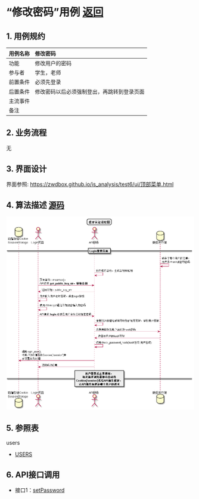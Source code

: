 ﻿<!-- markdownlint-disable MD033-->
<!-- 禁止MD033类型的警告 https://www.npmjs.com/package/markdownlint -->

# “修改密码”用例 [返回](../README.md)
## 1. 用例规约

|用例名称|修改密码|
|-------|:-------------|
|功能|修改用户的密码|
|参与者|学生，老师|
|前置条件|必须先登录|
|后置条件|修改密码以后必须强制登出，再跳转到登录页面|
|主流事件| |
|备注| |

## 2. 业务流程
无

## 3. 界面设计
界面参照: https://zwdbox.github.io/is_analysis/test6/ui/顶部菜单.html

## 4. 算法描述 [源码](../src/登录认证流程图.puml)
![登录认证流程图](../登录认证流程图.png)
    
## 5. 参照表
users
- [USERS](../数据库设计.md/#USERS)

## 6. API接口调用

- 接口1：[setPassword](../接口/setPassword.md)
